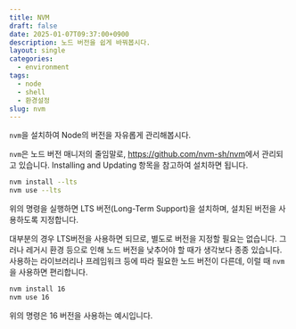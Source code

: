 ```yaml
---
title: NVM
draft: false
date: 2025-01-07T09:37:00+0900
description: 노드 버전을 쉽게 바꿔봅시다.
layout: single
categories:
  - environment
tags:
  - node
  - shell
  - 환경설정
slug: nvm
---
```


`nvm`을 설치하여 Node의 버전을 자유롭게 관리해봅시다.

`nvm`은 노드 버전 매니저의 줄임말로, <https://github.com/nvm-sh/nvm>에서 관리되고 있습니다. Installing and Updating 항목을 참고하여 설치하면 됩니다.

```bash
nvm install --lts
nvm use --lts
```

위의 명령을 실행하면 LTS 버전(Long-Term Support)을 설치하며, 설치된 버전을 사용하도록 지정합니다.

대부분의 경우 LTS버전을 사용하면 되므로, 별도로 버전을 지정할 필요는 없습니다. 그러나 레거시 환경 등으로 인해 노드 버전을 낮추어야 할 때가 생각보다 종종 있습니다. 사용하는 라이브러리나 프레임워크 등에 따라 필요한 노드 버전이 다른데, 이럴 때 `nvm`을 사용하면 편리합니다.

```bash
nvm install 16
nvm use 16
```

위의 명령은 16 버전을 사용하는 예시입니다.
